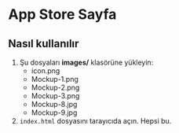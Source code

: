 # App Store Sayfa
## Nasıl kullanılır
1. Şu dosyaları **images/** klasörüne yükleyin:
   - icon.png
   - Mockup-1.png
   - Mockup-2.png
   - Mockup-3.png
   - Mockup-8.jpg
   - Mockup-9.jpg
2. `index.html` dosyasını tarayıcıda açın. Hepsi bu.
